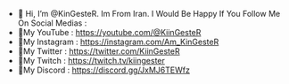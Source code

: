 - 👋 Hi, I’m @KinGesteR. Im From Iran. I Would Be Happy If You Follow Me On Social Medias :
- 🔹My YouTube : https://youtube.com/@KiinGesteR
- 🔹My Instagram : https://instagram.com/Am_KinGesteR
- 🔹My Twitter : https://twitter.com/KiinGesteR
- 🔹My Twitch : https://twitch.tv/kiingester
- 🔹My Discord : https://discord.gg/JxMJ6TEWfz

<!---
KinGesteR/KinGesteR is a ✨ special ✨ repository because its `README.md` (this file) appears on your GitHub profile.
You can click the Preview link to take a look at your changes.
--->
